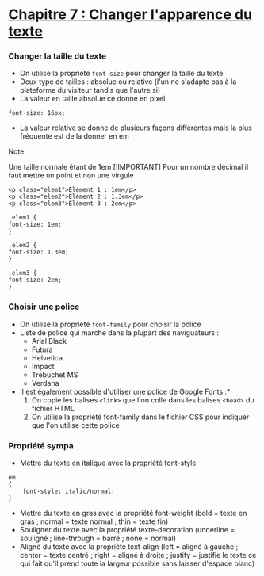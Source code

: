 # [Chapitre 7 : Changer l'apparence du texte](https://openclassrooms.com/fr/courses/1603881-creez-votre-site-web-avec-html5-et-css3/8061298-changez-lapparence-du-texte)

### Changer la taille du texte 

* On utilise la propriété ```font-size``` pour changer la taille du texte
* Deux type de tailles : absolue ou relative (l'un ne s'adapte pas à la plateforme du visiteur tandis que l'autre si)
* La valeur en taille absolue ce donne en pixel 
```
font-size: 16px;
```
* La valeur relative se donne de plusieurs façons différentes mais la plus fréquente est de la donner en em 
>[!NOTE]
>Une taille normale étant de 1em
>[!IMPORTANT]
>Pour un nombre décimal il faut mettre un point et non une virgule
```
<p class="elem1">Élément 1 : 1em</p>
<p class="elem2">Élément 2 : 1.3em</p>
<p class="elem3">Élément 3 : 2em</p>
```
```
.elem1 {
font-size: 1em;
}

.elem2 {
font-size: 1.3em;
}

.elem3 {
font-size: 2em;
}
```

### Choisir une police 

* On utilise la propriété ```font-family``` pour choisir la police
* Liste de police qui marche dans la plupart des naviguateurs : 
  * Arial Black
  * Futura
  * Helvetica
  * Impact
  * Trebuchet MS
  * Verdana
* Il est également possible d'utiliser une police de Google Fonts :*
  1. On copie les balises ```<link>``` que l'on colle dans les balises ```<head>``` du fichier HTML
  2. On utilise la propriété font-family dans le fichier CSS pour indiquer que l'on utilise cette police 

### Propriété sympa 

* Mettre du texte en italique avec la propriété font-style
```
em
{
    font-style: italic/normal;
}
```
* Mettre du texte en gras avec la propriété font-weight (bold = texte en gras ; normal = texte normal ; thin = texte fin)
* Souligner du texte avec la propriété texte-decoration (underline = souligné ; line-through = barré ; none = normal)
* Aligné du texte avec la propriété text-align (left = aligné à gauche ; center = texte centré ; right = aligné à droite ; justify = justifie le texte ce qui fait qu'il prend toute la largeur possible sans laisser d'espace blanc)



